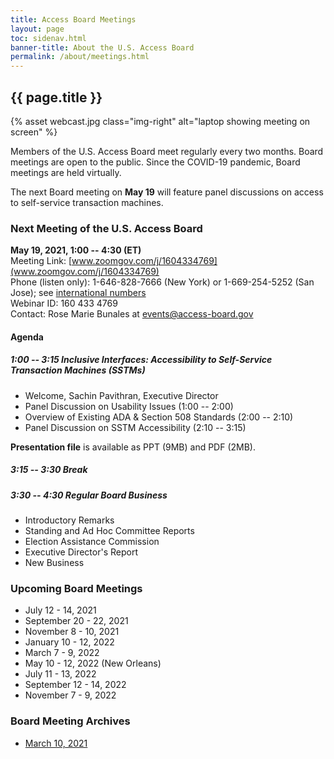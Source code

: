 ```yaml
---
title: Access Board Meetings
layout: page
toc: sidenav.html
banner-title: About the U.S. Access Board
permalink: /about/meetings.html
---
```

## {{ page.title }}

{% asset webcast.jpg class="img-right" alt="laptop showing meeting on screen" %}

Members of the U.S. Access Board meet regularly every two months. Board meetings are open to the public. Since the COVID-19 pandemic, Board meetings are held virtually.  

The next Board meeting on **May 19** will feature panel discussions on access to self-service transaction machines.

### Next Meeting of the U.S. Access Board

**May 19, 2021, 1:00 -- 4:30 (ET)**\
Meeting Link: [www.zoomgov.com/j/1604334769](www.zoomgov.com/j/1604334769) \
Phone (listen only): 1-646-828-7666 (New York) or 1-669-254-5252 (San Jose); see [international numbers](https://www.zoomgov.com/zoomconference?m=MTYwNDMzNDc2OQ.QOrHBDefO-E_IVvq8sV66JoW_DBjQbeG) \
Webinar ID:  160 433 4769 \
Contact:  Rose Marie Bunales at <events@access-board.gov>

#### Agenda

##### 1:00 -- 3:15 Inclusive Interfaces: Accessibility to Self-Service Transaction Machines (SSTMs)

- Welcome, Sachin Pavithran, Executive Director
- Panel Discussion on Usability Issues (1:00 -- 2:00)
- Overview of Existing ADA & Section 508 Standards (2:00 -- 2:10)
- Panel Discussion on SSTM Accessibility (2:10 -- 3:15)

**Presentation file** is available as PPT (9MB) and PDF (2MB).


##### 3:15 -- 3:30 Break

##### 3:30 -- 4:30 Regular Board Business

- Introductory Remarks
- Standing and Ad Hoc Committee Reports
- Election Assistance Commission
- Executive Director's Report
- New Business
 
### Upcoming Board Meetings

-   July 12 - 14, 2021
-   September 20 - 22, 2021
-   November 8 - 10, 2021
-   January 10 - 12, 2022
-   March 7 - 9, 2022
-   May 10 - 12, 2022 (New Orleans)
-   July 11 - 13, 2022
-   September 12 - 14, 2022
-   November 7 - 9, 2022

### Board Meeting Archives

- [March 10, 2021](https://www.youtube.com/watch?v=xI1j1V1SyjE)
